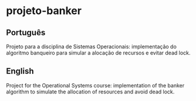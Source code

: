 # projeto-banker
## Português
Projeto para a disciplina de Sistemas Operacionais: implementação do algoritmo banqueiro para simular a alocação de recursos e evitar dead lock.
## English
Project for the Operational Systems course: implementation of the banker algorithm to simulate the allocation of resources and avoid dead lock.
